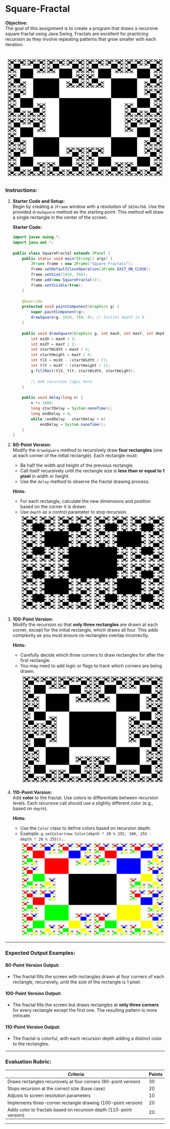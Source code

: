 # Square-Fractal

**Objective:**  
The goal of this assignment is to create a program that draws a recursive square fractal using Java Swing. Fractals are excellent for practicing recursion as they involve repeating patterns that grow smaller with each iteration.

![Square Fractal](SquareFractal.png)
---

### **Instructions:**

1. **Starter Code and Setup:**  
   Begin by creating a `JFrame` window with a resolution of `1024x768`. Use the provided `drawSquare` method as the starting point. This method will draw a single rectangle in the center of the screen.

   **Starter Code:**
   ```java
   import javax.swing.*;
   import java.awt.*;

   public class SquareFractal extends JPanel {
       public static void main(String[] args) {
           JFrame frame = new JFrame("Square Fractals");
           frame.setDefaultCloseOperation(JFrame.EXIT_ON_CLOSE);
           frame.setSize(1024, 768);
           frame.add(new SquareFractal());
           frame.setVisible(true);
       }

       @Override
       protected void paintComponent(Graphics g) {
           super.paintComponent(g);
           drawSquare(g, 1024, 768, 6); // Initial depth is 6
       }

       public void drawSquare(Graphics g, int maxX, int maxY, int depth) {
           int midX = maxX / 2;
           int midY = maxY / 2;
           int startWidth = maxX / 4;
           int startHeight = maxY / 4;
           int tlX = midX - (startWidth / 2);
           int tlY = midY - (startHeight / 2);
           g.fillRect(tlX, tlY, startWidth, startHeight);

           // Add recursion logic here
       }

       public void delay(long n) {
           n *= 1000;
           long startDelay = System.nanoTime();
           long endDelay = 0;
           while (endDelay - startDelay < n)
               endDelay = System.nanoTime();
       }
   }
   ```

2. **80-Point Version:**  
   Modify the `drawSquare` method to recursively draw **four rectangles** (one at each corner of the initial rectangle). Each rectangle must:
   - Be half the width and height of the previous rectangle.
   - Call itself recursively until the rectangle size is **less than or equal to 1 pixel** in width or height.
   - Use the `delay` method to observe the fractal drawing process.

   **Hints:**  
   - For each rectangle, calculate the new dimensions and position based on the corner it is drawn.
   - Use `depth` as a control parameter to stop recursion.
![Square Fractal 80](SquareFractal80.png)
3. **100-Point Version:**  
   Modify the recursion so that **only three rectangles** are drawn at each corner, except for the initial rectangle, which draws all four. This adds complexity as you must ensure no rectangles overlap incorrectly.

   **Hints:**  
   - Carefully decide which three corners to draw rectangles for after the first rectangle.
   - You may need to add logic or flags to track which corners are being drawn.
![Square Fractal](SquareFractal.png)
4. **110-Point Version:**  
   Add **color** to the fractal. Use colors to differentiate between recursion levels. Each recursive call should use a slightly different color (e.g., based on `depth`).

   **Hints:**  
   - Use the `Color` class to define colors based on recursion depth.
   - Example: `g.setColor(new Color(depth * 20 % 255, 100, 255 - depth * 20 % 255));`.
![Square Fractal110](SquareFractal110.png)
---

### **Expected Output Examples:**

#### **80-Point Version Output:**
- The fractal fills the screen with rectangles drawn at four corners of each rectangle, recursively, until the size of the rectangle is 1 pixel.

#### **100-Point Version Output:**
- The fractal fills the screen but draws rectangles at **only three corners** for every rectangle except the first one. The resulting pattern is more intricate.

#### **110-Point Version Output:**
- The fractal is colorful, with each recursion depth adding a distinct color to the rectangles.

---

### **Evaluation Rubric:**
| **Criteria**               | **Points** |
|----------------------------|------------|
| Draws rectangles recursively at four corners (80-point version) | 30         |
| Stops recursion at the correct size (base case)                | 20         |
| Adjusts to screen resolution parameters                        | 10         |
| Implements three-corner rectangle drawing (100-point version)  | 20         |
| Adds color to fractals based on recursion depth (110-point version) | 20         |

---


